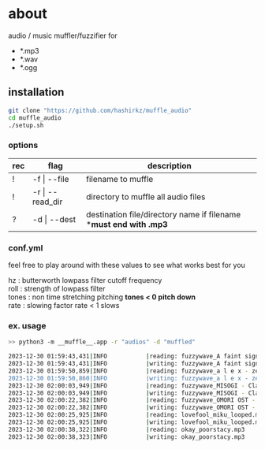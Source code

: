 # about
audio / music muffler/fuzzifier for     
- \*.mp3  
- \*.wav  
- \*.ogg  

## installation
```bash
git clone "https://github.com/hashirkz/muffle_audio"
cd muffle_audio
./setup.sh
```

### options  
| rec | flag             | description                                                         |
| --- | ---------------- | ------------------------------------------------------------------- |
| !   | -f \| --file     | filename to muffle                                                  |
| !   | -r \| --read_dir | directory to muffle all audio files                                 |
| ?   | -d \| --dest     | destination file/directory name if filename ***must end with .mp3** |


### conf.yml
feel free to play around with these values to see what works best for you  

hz      : butterworth lowpass filter cutoff frequency   
roll    : strength of lowpass filter  
tones   : non time stretching pitching **tones < 0 pitch down**   
rate    : slowing factor rate < 1 slows  
 
### ex. usage
```bash
>> python3 -m __muffle__.app -r "audios" -d "muffled"

2023-12-30 01:59:43,431|INFO           |reading: fuzzywave_A faint signal.mp3
2023-12-30 01:59:43,431|INFO           |writing: fuzzywave_A faint signal.mp3
2023-12-30 01:59:50,859|INFO           |reading: fuzzywave_a l e x - zelda's lullaby (slowed).mp3
2023-12-30 01:59:50,860|INFO           |writing: fuzzywave_a l e x - zelda's lullaby (slowed).mp3
2023-12-30 02:00:03,949|INFO           |reading: fuzzywave_MISOGI - Clairvoyant Slowed Down.mp3
2023-12-30 02:00:03,949|INFO           |writing: fuzzywave_MISOGI - Clairvoyant Slowed Down.mp3
2023-12-30 02:00:22,382|INFO           |reading: fuzzywave_OMORI OST - 004 Spaces In - Between.mp3
2023-12-30 02:00:22,382|INFO           |writing: fuzzywave_OMORI OST - 004 Spaces In - Between.mp3
2023-12-30 02:00:25,925|INFO           |reading: lovefool_miku_looped.mp3
2023-12-30 02:00:25,925|INFO           |writing: lovefool_miku_looped.mp3
2023-12-30 02:00:38,322|INFO           |reading: okay_poorstacy.mp3
2023-12-30 02:00:38,323|INFO           |writing: okay_poorstacy.mp3
```